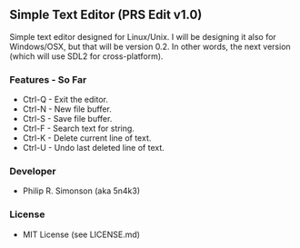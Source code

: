 ## Simple Text Editor (PRS Edit v1.0)

Simple text editor designed for Linux/Unix. I will be designing it also for Windows/OSX, but that will be version 0.2. In other words, the next version (which will use SDL2 for cross-platform).

### Features - So Far

 - Ctrl-Q - Exit the editor.
 - Ctrl-N - New file buffer.
 - Ctrl-S - Save file buffer.
 - Ctrl-F - Search text for string.
 - Ctrl-K - Delete current line of text.
 - Ctrl-U - Undo last deleted line of text.

### Developer

 - Philip R. Simonson (aka 5n4k3)

### License

 - MIT License (see LICENSE.md)

